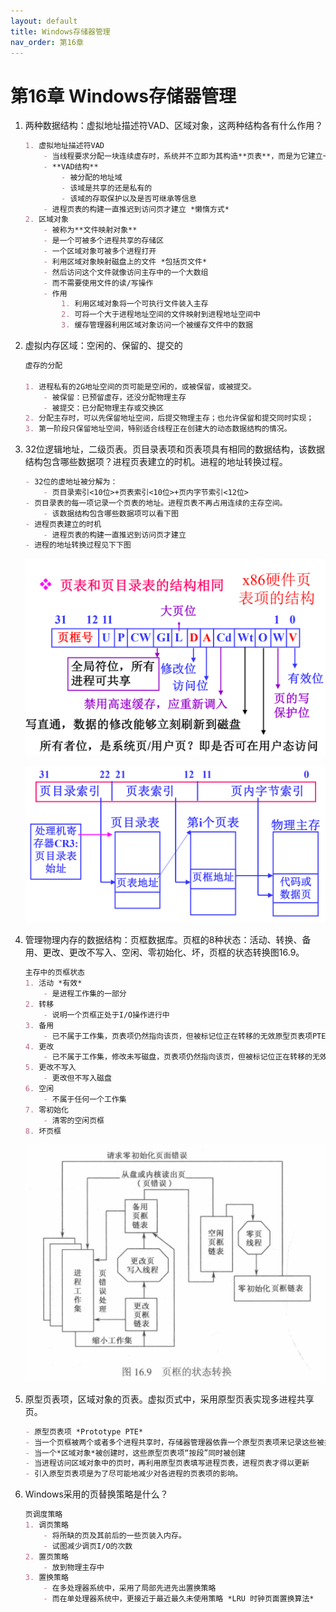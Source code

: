 ```yaml
---
layout: default
title: Windows存储器管理
nav_order: 第16章
---
```


# 第16章 Windows存储器管理


1. 两种数据结构：虚拟地址描述符VAD、区域对象，这两种结构各有什么作用？

    ```markdown
    1. 虚拟地址描述符VAD
        - 当线程要求分配一块连续虚存时，系统并不立即为其构造**页表**，而是为它建立一个VAD结构
        - **VAD结构**
            - 被分配的地址域
            - 该域是共享的还是私有的
            - 该域的存取保护以及是否可继承等信息
        - 进程页表的构建一直推迟到访问页才建立 *懒惰方式*
    2. 区域对象
        - 被称为**文件映射对象**
        - 是一个可被多个进程共享的存储区
        - 一个区域对象可被多个进程打开
        - 利用区域对象映射磁盘上的文件 *包括页文件*
        - 然后访问这个文件就像访问主存中的一个大数组
        - 而不需要使用文件的读/写操作
        - 作用
            1. 利用区域对象将一个可执行文件装入主存
            2. 可将一个大于进程地址空间的文件映射到进程地址空间中
            3. 缓存管理器利用区域对象访问一个被缓存文件中的数据
    ```

2. 虚拟内存区域：空闲的、保留的、提交的

    ```markdown
    虚存的分配
    
    1. 进程私有的2G地址空间的页可能是空闲的，或被保留，或被提交。
        - 被保留：已预留虚存，还没分配物理主存
        - 被提交：已分配物理主存或交换区
    2. 分配主存时，可以先保留地址空间，后提交物理主存；也允许保留和提交同时实现；
    3. 第一阶段只保留地址空间，特别适合线程正在创建大的动态数据结构的情况。
    ```


3. 32位逻辑地址，二级页表。页目录表项和页表项具有相同的数据结构，该数据结构包含哪些数据项？进程页表建立的时机。进程的地址转换过程。

    ```markdown
    - 32位的虚地址被分解为：
        - 页目录索引<10位>+页表索引<10位>+页内字节索引<12位>
    - 页目录表的每一项记录一个页表的地址。进程页表不再占用连续的主存空间。
        - 该数据结构包含哪些数据项可以看下图
    - 进程页表建立的时机
        - 进程页表的构建一直推迟到访问页才建立
    - 进程的地址转换过程见下下图

    ```

    ![pagetable](images/pagetable.png)

    ![virtual_addr_transfer](images/virtual_addr_transfer.png)

4. 管理物理内存的数据结构：页框数据库。页框的8种状态：活动、转换、备用、更改、更改不写入、空闲、零初始化、坏，页框的状态转换图16.9。

    ```markdown
    主存中的页框状态
    1. 活动 *有效*
        - 是进程工作集的一部分
    2. 转移
        - 说明一个页框正处于I/O操作进行中
    3. 备用
        - 已不属于工作集，页表项仍然指向该页，但被标记位正在转移的无效原型页表项PTE
    4. 更改
        - 已不属于工作集，修改未写磁盘，页表项仍然指向该页，但被标记位正在转移的无效PTE
    5. 更改不写入
        - 更改但不写入磁盘
    6. 空闲
        - 不属于任何一个工作集
    7. 零初始化
        - 清零的空闲页框
    8. 坏页框
    ```

    ![page_anchor_chage](images/page_anchor_chage.png)

5. 原型页表项，区域对象的页表。虚拟页式中，采用原型页表实现多进程共享页。

    ```markdown
    - 原型页表项 *Prototype PTE*
    - 当一个页框被两个或者多个进程共享时，存储器管理器依靠一个原型页表项来记录这些被共享的页框
    - 当一个*区域对象*被创建时，这些原型页表项“按段”同时被创建
    - 当进程访问区域对象中的页时，再利用原型页表填写进程页表，进程页表才得以更新
    - 引入原型页表项是为了尽可能地减少对各进程的页表项的影响。
    ```

6. Windows采用的页替换策略是什么？

    ```markdown
    页调度策略
    1. 调页策略
        - 将所缺的页及其前后的一些页装入内存。
        - 试图减少调页I/O的次数
    2. 置页策略
        - 放到物理主存中
    3. 置换策略
        - 在多处理器系统中，采用了局部先进先出置换策略
        - 而在单处理器系统中，更接近于最近最久未使用策略 *LRU 时钟页面置换算法*
    ```